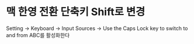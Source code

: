 # 맥 한영 전환 단축키 Shift로 변경

Setting -> Keyboard -> Input Sources -> Use the Caps Lock key to switch to and from ABC를 활성화한다
